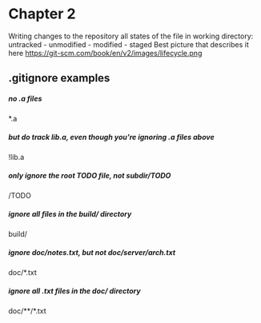 # Chapter 2

Writing changes to the repository
all states of the file in working directory:
untracked - unmodified - modified - staged
Best picture that describes it here https://git-scm.com/book/en/v2/images/lifecycle.png

## .gitignore examples

##### no .a files

*.a

##### but do track lib.a, even though you're ignoring .a files above

!lib.a

##### only ignore the root TODO file, not subdir/TODO

/TODO

##### ignore all files in the build/ directory

build/

##### ignore doc/notes.txt, but not doc/server/arch.txt

doc/*.txt

##### ignore all .txt files in the doc/ directory

doc/**/*.txt
